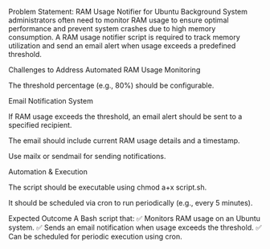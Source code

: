 Problem Statement: RAM Usage Notifier for Ubuntu
Background
System administrators often need to monitor RAM usage to ensure optimal performance and prevent system crashes due to high memory consumption. A RAM usage notifier script is required to track memory utilization and send an email alert when usage exceeds a predefined threshold.

Challenges to Address
Automated RAM Usage Monitoring


The threshold percentage (e.g., 80%) should be configurable.

Email Notification System

If RAM usage exceeds the threshold, an email alert should be sent to a specified recipient.

The email should include current RAM usage details and a timestamp.

Use mailx or sendmail for sending notifications.

Automation & Execution

The script should be executable using chmod a+x script.sh.

It should be scheduled via cron to run periodically (e.g., every 5 minutes).

Expected Outcome
A Bash script that:
✅ Monitors RAM usage on an Ubuntu system.
✅ Sends an email notification when usage exceeds the threshold.
✅ Can be scheduled for periodic execution using cron.
